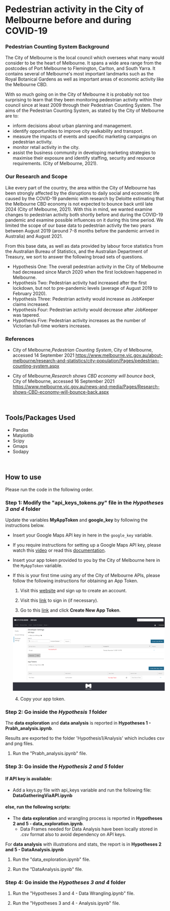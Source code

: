 # Pedestrian activity in the City of Melbourne before and during COVID-19
### Pedestrian Counting System Background
The City of Melbourne is the local council which oversees what many would consider to be the heart of Melbourne. It spans a wide area range from the postcodes of Port Melbourne to Flemington, Carlton, and South Yarra. It contains several of Melbourne's most important landmarks such as the Royal Botanical Gardens as well as important areas of economic activity like the Melbourne CBD.

With so much going on in the City of Melbourne it is probably not too surprising to learn that they been monitoring pedestrian activity within their council since at least 2009 through their Pedestrian Counting System. The aims of the Pedestrian Counting System, as stated by the City of Melbourne are to:
- inform decisions about urban planning and management.
- identify opportunities to improve city walkability and transport.
- measure the impacts of events and specific marketing campaigns on pedestrian activity.
- monitor retail activity in the city.
- assist the business community in developing marketing strategies to maximise their exposure and identify staffing, security and resource requirements.
(City of Melbourne, 2021).


### Our Research and Scope
Like every part of the country, the area within the City of Melbourne has been strongly affected by the disruptions to daily social and economic life caused by the COVID-19 pandemic with research by Deloitte estimating that the Melbourne CBD economy is not expected to bounce back until late 2024 (City of Melbourne, 2021). With this in mind, we wanted examine changes to pedestrian activity both shortly before and during the COVID-19 pandemic and examine possible influences on it during this time period. We limited the scope of our base data to pedestrian activity the two years between August 2019 (around 7-8 months before the pandemic arrived in Australia) and August 2021.

From this base data, as well as data provided by labour force statistics from the Australian Bureau of Statistics, and the Australian Department of Treasury, we sort to answer the following broad sets of questions.

- Hypothesis One: The overall pedestrian activity in the City of Melbourne had decreased since March 2020 when the first lockdown happened in Melbourne.
- Hypothesis Two: Pedestrian activity had increased after the first lockdown, but not to pre-pandemic levels (average of August 2019 to February 2020).
- Hypothesis Three: Pedestrian activity would increase as JobKeeper claims increased.
- Hypothesis Four: Pedestrian activity would decrease after JobKeeper was tapered.
- Hypothesis Five: Pedestrian activity increases as the number of Victorian full-time workers increases.

### References

- City of Melbourne,*Pedestrian Counting System*, City of Melbourne, accessed 14 September 2021 <https://www.melbourne.vic.gov.au/about-melbourne/research-and-statistics/city-population/Pages/pedestrian-counting-system.aspx>

- City of Melbourne,*Research shows CBD economy will bounce back*, City of Melbourne, accessed 16 September 2021 <https://www.melbourne.vic.gov.au/news-and-media/Pages/Research-shows-CBD-economy-will-bounce-back.aspx>

<br>

## Tools/Packages Used
- Pandas
- Matplotlib
- Scipy
- Gmaps
- Sodapy

<br>

## How to use
Please run the code in the following order.
 
### Step 1: Modify the "api_keys_tokens.py" file in the *Hypotheses 3 and 4* folder
Update the variables **MyAppToken** and **google_key** by following the instructions below.
- Insert your Google Maps API key in here in the `google_key` variable.

- If you require instructions for setting up a Google Maps API key, please watch this [video](https://www.youtube.com/watch?v=2_HZObVbe-g&t=10s) or read this [documentation](https://developers.google.com/maps/documentation/javascript/get-api-key).
- Insert your app token provided to you by the City of Melbourne here in the `MyAppToken` variable.

- If this is your first time using any of the City of Melbourne APIs, please follow the following instructions for obtaining an App Token.

  1) Visit this [website](https://data.melbourne.vic.gov.au/signup) and sign up to create an account.

  2) Visit this [link](https://data.melbourne.vic.gov.au/login) to sign in (if necessary).

  3) Go to this [link](https://data.melbourne.vic.gov.au/profile/edit/developer_settings) and click **Create New App Token**.

    ![alt text](Readme%20images/get%20app%20token.PNG "Create New App Token")

  4) Copy your app token.

### Step 2: Go inside the *Hypothesis 1* folder

The **data exploration** and **data analysis** is reported in **Hypotheses 1 - Prabh_analysis.ipynb**.

Results are exported to the folder 'Hypothesis1/Analysis' which includes csv and png files.


1) Run the "Prabh_analysis.ipynb" file.


### Step 3: Go inside the *Hypothesis 2 and 5* folder
#### If **API key is available**: 
- Add a keys.py file with api_keys variable and run the following file:
**DataGatheringViaAPI.ipynb**
#### else, run the following scripts:
- The **data exploration** and wrangling process is reported in **Hypotheses 2 and 5 - data_exploration.ipynb**.
  - Data Frames needed for Data Analysis have been locally stored in .csv format also to avoid dependency on API keys.

For **data analysis** with illustrations and stats, the report is in **Hypotheses 2 and 5 - DataAnalysis.ipynb**

1) Run the "data_exploration.ipynb" file.

2) Run the "DataAnalysis.ipynb" file.



### Step 4: Go inside the *Hypotheses 3 and 4* folder
1) Run the "Hypotheses 3 and 4 - Data Wrangling.ipynb" file.

2) Run the "Hypotheses 3 and 4 - Analysis.ipynb" file.

